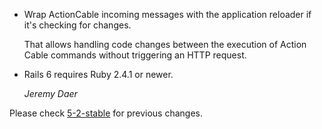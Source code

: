 *   Wrap ActionCable incoming messages with the application reloader if it's checking for changes.

    That allows handling code changes between the execution of Action Cable commands without triggering an HTTP request.

*   Rails 6 requires Ruby 2.4.1 or newer.

    *Jeremy Daer*


Please check [5-2-stable](https://github.com/rails/rails/blob/5-2-stable/guides/CHANGELOG.md) for previous changes.
